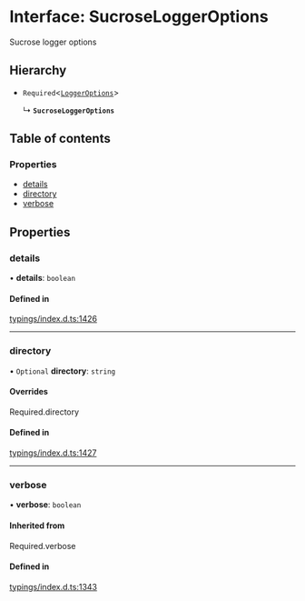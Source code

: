 # Interface: SucroseLoggerOptions

Sucrose logger options

## Hierarchy

- `Required`<[`LoggerOptions`](../wiki/LoggerOptions)\>

  ↳ **`SucroseLoggerOptions`**

## Table of contents

### Properties

- [details](../wiki/SucroseLoggerOptions#details)
- [directory](../wiki/SucroseLoggerOptions#directory)
- [verbose](../wiki/SucroseLoggerOptions#verbose)

## Properties

### details

• **details**: `boolean`

#### Defined in

[typings/index.d.ts:1426](https://github.com/Natto-PKP/discord-sucrose/blob/a2c6566/typings/index.d.ts#L1426)

___

### directory

• `Optional` **directory**: `string`

#### Overrides

Required.directory

#### Defined in

[typings/index.d.ts:1427](https://github.com/Natto-PKP/discord-sucrose/blob/a2c6566/typings/index.d.ts#L1427)

___

### verbose

• **verbose**: `boolean`

#### Inherited from

Required.verbose

#### Defined in

[typings/index.d.ts:1343](https://github.com/Natto-PKP/discord-sucrose/blob/a2c6566/typings/index.d.ts#L1343)
